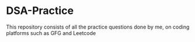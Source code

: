 # DSA-Practice


This repository consists of all the practice questions done by me, on coding platforms such as GFG and Leetcode

